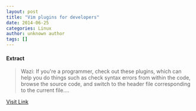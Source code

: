 ```yaml
---
layout: post
title: "Vim plugins for developers"
date: 2014-06-25
categories: Linux
author: unknown author
tags: []
---
```





#### Extract
>Wazi: If you're a programmer, check out these plugins, which can help you do things such as check syntax errors from within the code, browse the source code, and switch to the header file corresponding to the current file....



[Visit Link](http://www.linuxtoday.com/upload/vim-plugins-for-developers-140619094010.html)


